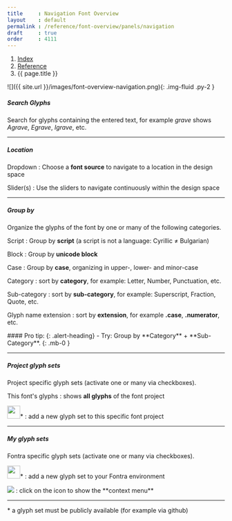 ```yaml
---
title     : Navigation Font Overview
layout    : default
permalink : /reference/font-overview/panels/navigation
draft     : true
order     : 4111
---
```


<nav aria-label="breadcrumb">
  <ol class="breadcrumb small">
    <li class="breadcrumb-item"><a href="{{ site.url }}">Index</a></li>
    <li class="breadcrumb-item"><a href="{{ site.url }}/reference">Reference</a></li>
    <li class="breadcrumb-item active" aria-current="page">{{ page.title }}</li>
  </ol>
</nav>

<div class='row'>
<div class='col-md' markdown='1'>
![]({{ site.url }}/images/font-overview-navigation.png){: .img-fluid .py-2 }
</div>
<div class='col-md' markdown='1'>

##### Search Glyphs

Search for glyphs containing the entered text, for example *grave* shows *Agrave*, *Egrave*, *Igrave*, etc.

- - -

##### Location

Dropdown
: Choose a **font source** to navigate to a location in the design space

Slider(s)
: Use the sliders to navigate continuously within the design space


- - -

##### Group by

Organize the glyphs of the font by one or many of the following categories.

Script
: Group by **script** (a script is not a language: Cyrillic ≠ Bulgarian) 

Block
: Group by **unicode block**

Case
: Group by **case**, organizing in upper-, lower- and minor-case

Category
: sort by **category**, for example: Letter, Number, Punctuation, etc.

Sub-category
: sort by **sub-category**, for example: Superscript, Fraction, Quote, etc.

Glyph name extension
: sort by **extension**, for example **.case**, **.numerator**, etc.


<div class="alert alert-primary mt-3" role="alert" markdown='1'>
#### Pro tip: 
{: .alert-heading}
- Try: Group by **Category** + **Sub-Category**.
{: .mb-0 }
</div>

- - -

##### Project glyph sets

Project specific glyph sets (activate one or many via checkboxes).

This font's glyphs
: shows **all glyphs** of the font project

<img height="30" src='{{ site.url }}/images/icons/plus.svg' />*
: add a new glyph set to this specific font project

- - -

##### My glyph sets

Fontra specific glyph sets (activate one or many via checkboxes).

<img height="30" src='{{ site.url }}/images/icons/plus.svg' />*
: add a new glyph set to your Fontra environment 

<img src='{{ site.url }}/images/icons/pencil.svg' />
: click on the icon to show the **context menu**


- - -

\* a glyph set must be publicly available (for example via github)